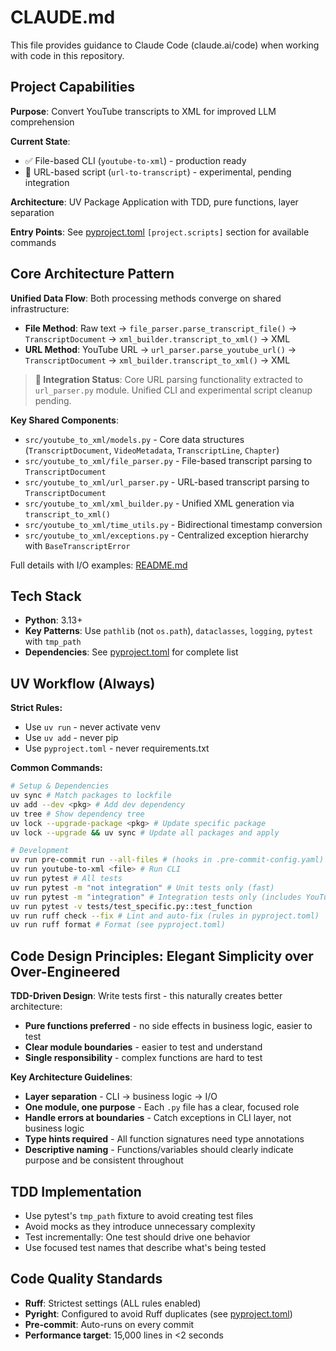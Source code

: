 # CLAUDE.md

This file provides guidance to Claude Code (claude.ai/code) when working with code in this repository.

## Project Capabilities
**Purpose**: Convert YouTube transcripts to XML for improved LLM comprehension

**Current State**:
- ✅ File-based CLI (`youtube-to-xml`) - production ready
- 🔬 URL-based script (`url-to-transcript`) - experimental, pending integration

**Architecture**: UV Package Application with TDD, pure functions, layer separation

**Entry Points**: See [pyproject.toml](pyproject.toml) `[project.scripts]` section for available commands

## Core Architecture Pattern

**Unified Data Flow**: Both processing methods converge on shared infrastructure:
- **File Method**: Raw text → `file_parser.parse_transcript_file()` → `TranscriptDocument` → `xml_builder.transcript_to_xml()` → XML
- **URL Method**: YouTube URL → `url_parser.parse_youtube_url()` → `TranscriptDocument` → `xml_builder.transcript_to_xml()` → XML

> **🚧 Integration Status**: Core URL parsing functionality extracted to `url_parser.py` module. Unified CLI and experimental script cleanup pending.

**Key Shared Components**:
- `src/youtube_to_xml/models.py` - Core data structures (`TranscriptDocument`, `VideoMetadata`, `TranscriptLine`, `Chapter`)
- `src/youtube_to_xml/file_parser.py` - File-based transcript parsing to `TranscriptDocument`
- `src/youtube_to_xml/url_parser.py` - URL-based transcript parsing to `TranscriptDocument`
- `src/youtube_to_xml/xml_builder.py` - Unified XML generation via `transcript_to_xml()`
- `src/youtube_to_xml/time_utils.py` - Bidirectional timestamp conversion
- `src/youtube_to_xml/exceptions.py` - Centralized exception hierarchy with `BaseTranscriptError`

Full details with I/O examples: [README.md](README.md)

## Tech Stack

- **Python**: 3.13+
- **Key Patterns**: Use `pathlib` (not `os.path`), `dataclasses`, `logging`, `pytest` with `tmp_path`
- **Dependencies**: See [pyproject.toml](pyproject.toml) for complete list

## UV Workflow (Always)

**Strict Rules:**
- Use `uv run` - never activate venv
- Use `uv add` - never pip
- Use `pyproject.toml` - never requirements.txt

**Common Commands:**
```bash
# Setup & Dependencies
uv sync # Match packages to lockfile
uv add --dev <pkg> # Add dev dependency
uv tree # Show dependency tree
uv lock --upgrade-package <pkg> # Update specific package
uv lock --upgrade && uv sync # Update all packages and apply

# Development
uv run pre-commit run --all-files # (hooks in .pre-commit-config.yaml)
uv run youtube-to-xml <file> # Run CLI
uv run pytest # All tests
uv run pytest -m "not integration" # Unit tests only (fast)
uv run pytest -m "integration" # Integration tests only (includes YouTube URLs)
uv run pytest -v tests/test_specific.py::test_function
uv run ruff check --fix # Lint and auto-fix (rules in pyproject.toml)
uv run ruff format # Format (see pyproject.toml)
```

## Code Design Principles: Elegant Simplicity over Over-Engineered

**TDD-Driven Design**: Write tests first - this naturally creates better architecture:
- **Pure functions preferred** - no side effects in business logic, easier to test
- **Clear module boundaries** - easier to test and understand
- **Single responsibility** - complex functions are hard to test

**Key Architecture Guidelines**:
- **Layer separation** - CLI → business logic → I/O
- **One module, one purpose** - Each `.py` file has a clear, focused role
- **Handle errors at boundaries** - Catch exceptions in CLI layer, not business logic
- **Type hints required** - All function signatures need type annotations
- **Descriptive naming** - Functions/variables should clearly indicate purpose and be consistent throughout

## TDD Implementation

- Use pytest's `tmp_path` fixture to avoid creating test files
- Avoid mocks as they introduce unnecessary complexity
- Test incrementally: One test should drive one behavior
- Use focused test names that describe what's being tested

## Code Quality Standards

- **Ruff**: Strictest settings (ALL rules enabled)
- **Pyright**: Configured to avoid Ruff duplicates (see [pyproject.toml](pyproject.toml))
- **Pre-commit**: Auto-runs on every commit
- **Performance target**: 15,000 lines in <2 seconds